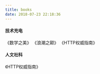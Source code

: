 ```yaml
---
title: books
date: 2018-07-23 22:18:36
---
```

#### 技术充电
《数学之美》
《浪潮之颠》
《HTTP权威指南》
#### 人文社科
《HTTP权威指南》
